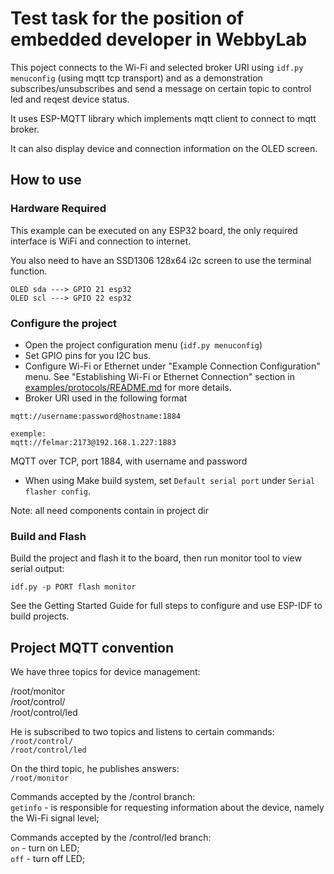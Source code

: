 # Test task for the position of embedded developer in WebbyLab

This poject connects to the Wi-Fi and selected broker URI using `idf.py menuconfig` (using mqtt tcp transport) and as a demonstration subscribes/unsubscribes and send a message on certain topic to control led and reqest device status.

It uses ESP-MQTT library which implements mqtt client to connect to mqtt broker.

It can also display device and connection information on the OLED screen.

## How to use 

### Hardware Required

This example can be executed on any ESP32 board, the only required interface is WiFi and connection to internet.

You also need to have an SSD1306 128x64 i2c screen to use the terminal function.
```
OLED sda ---> GPIO 21 esp32
OLED scl ---> GPIO 22 esp32
```

### Configure the project

* Open the project configuration menu (`idf.py menuconfig`)
* Set GPIO pins for you I2C bus. 
* Configure Wi-Fi or Ethernet under "Example Connection Configuration" menu. See "Establishing Wi-Fi or Ethernet Connection" section in [examples/protocols/README.md](../../README.md) for more details.
* Broker URI used in the following format
```
mqtt://username:password@hostname:1884 

exemple:
mqtt://felmar:2173@192.168.1.227:1883
```
MQTT over TCP, port 1884, with username and password
* When using Make build system, set `Default serial port` under `Serial flasher config`.

Note: all need components contain in project dir

### Build and Flash

Build the project and flash it to the board, then run monitor tool to view serial output:

```
idf.py -p PORT flash monitor
```

See the Getting Started Guide for full steps to configure and use ESP-IDF to build projects.

## Project MQTT convention
We have three topics for device management:  
  
/root/monitor  
/root/control/  
/root/control/led  

He is subscribed to two topics and listens to certain commands:  
`/root/control/`  
`/root/control/led`  

On the third topic, he publishes answers:  
`/root/monitor`  

Commands accepted by the /control branch:  
`getinfo` - is responsible for requesting information about the device, namely the Wi-Fi signal level;  
  
Commands accepted by the /control/led branch:  
`on` - turn on LED;  
`off` - turn off LED;  


